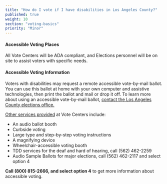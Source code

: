 ```yaml
---
title: "How do I vote if I have disabilities in Los Angeles County?"
published: true
weight: 10
section: "voting-basics"
priority: "Minor"
---
```


#### Accessible Voting Places    

All Vote Centers will be ADA compliant, and Elections personnel will be on site to assist voters with specific needs. 

#### Accessible Voting Information

Voters with disabilities may request a remote accessible vote-by-mail ballot. You can use this ballot at home with your own computer and assistive technologies, then print the ballot and mail or drop it off. To learn more about using an accessible vote-by-mail ballot, [contact the Los Angeles County elections office.](https://www.lavote.net/contact-us/contact-us) 

[Other services provided](https://lavote.gov/home/voting-elections/voting-options/voting-accessibility/vote-center-accessibility) at Vote Centers include:  

- An audio ballot booth 
- Curbside voting 
- Large type and step-by-step voting instructions
- A magnifying device  
- Wheelchair-accessible voting booth  
- TDD services for the deaf and hard of hearing, call (562) 462-2259  
- Audio Sample Ballots for major elections, call (562) 462-2117 and select option 4

**Call (800) 815-2666, and select option 4** to get more information about accessible voting.
